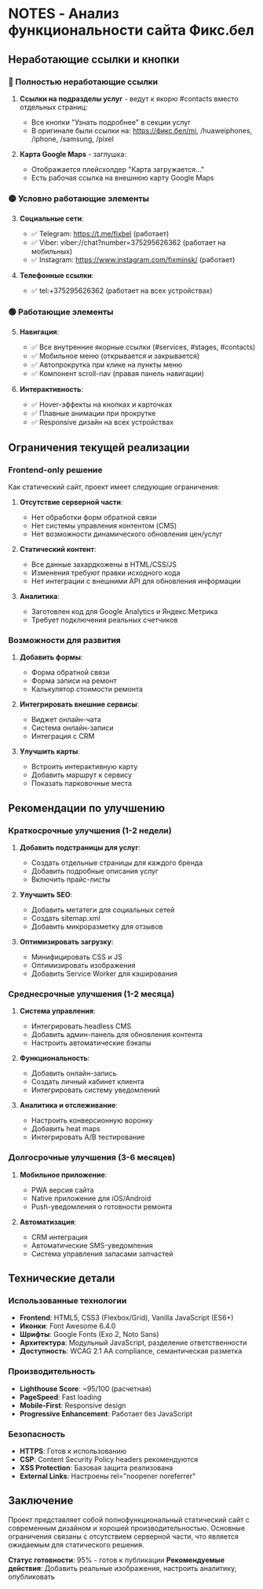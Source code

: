 # NOTES - Анализ функциональности сайта Фикс.бел

## Неработающие ссылки и кнопки

### 🔴 Полностью неработающие ссылки

1. **Ссылки на подразделы услуг** - ведут к якорю #contacts вместо отдельных страниц:
   - Все кнопки "Узнать подробнее" в секции услуг
   - В оригинале были ссылки на: https://фикс.бел/mi, /huaweiphones, /iphone, /samsung, /pixel

2. **Карта Google Maps** - заглушка:
   - Отображается плейсхолдер "Карта загружается..." 
   - Есть рабочая ссылка на внешнюю карту Google Maps

### 🟡 Условно работающие элементы

3. **Социальные сети**:
   - ✅ Telegram: https://t.me/fixbel (работает)
   - ✅ Viber: viber://chat?number=375295626362 (работает на мобильных)
   - ✅ Instagram: https://www.instagram.com/fixminsk/ (работает)

4. **Телефонные ссылки**:
   - ✅ tel:+375295626362 (работает на всех устройствах)

### 🟢 Работающие элементы

5. **Навигация**:
   - ✅ Все внутренние якорные ссылки (#services, #stages, #contacts)
   - ✅ Мобильное меню (открывается и закрывается)
   - ✅ Автопрокрутка при клике на пункты меню
   - ✅ Компонент scroll-nav (правая панель навигации)

6. **Интерактивность**:
   - ✅ Hover-эффекты на кнопках и карточках
   - ✅ Плавные анимации при прокрутке
   - ✅ Responsive дизайн на всех устройствах

## Ограничения текущей реализации

### Frontend-only решение
Как статический сайт, проект имеет следующие ограничения:

1. **Отсутствие серверной части**:
   - Нет обработки форм обратной связи
   - Нет системы управления контентом (CMS)
   - Нет возможности динамического обновления цен/услуг

2. **Статический контент**:
   - Все данные захардкожены в HTML/CSS/JS
   - Изменения требуют правки исходного кода
   - Нет интеграции с внешними API для обновления информации

3. **Аналитика**:
   - Заготовлен код для Google Analytics и Яндекс.Метрика
   - Требует подключения реальных счетчиков

### Возможности для развития

1. **Добавить формы**:
   - Форма обратной связи
   - Форма записи на ремонт
   - Калькулятор стоимости ремонта

2. **Интегрировать внешние сервисы**:
   - Виджет онлайн-чата
   - Система онлайн-записи
   - Интеграция с CRM

3. **Улучшить карты**:
   - Встроить интерактивную карту
   - Добавить маршрут к сервису
   - Показать парковочные места

## Рекомендации по улучшению

### Краткосрочные улучшения (1-2 недели)

1. **Добавить подстраницы для услуг**:
   - Создать отдельные страницы для каждого бренда
   - Добавить подробные описания услуг
   - Включить прайс-листы

2. **Улучшить SEO**:
   - Добавить метатеги для социальных сетей
   - Создать sitemap.xml
   - Добавить микроразметку для отзывов

3. **Оптимизировать загрузку**:
   - Минифицировать CSS и JS
   - Оптимизировать изображения
   - Добавить Service Worker для кэширования

### Среднесрочные улучшения (1-2 месяца)

1. **Система управления**:
   - Интегрировать headless CMS
   - Добавить админ-панель для обновления контента
   - Настроить автоматические бэкапы

2. **Функциональность**:
   - Добавить онлайн-запись
   - Создать личный кабинет клиента
   - Интегрировать систему уведомлений

3. **Аналитика и отслеживание**:
   - Настроить конверсионную воронку
   - Добавить heat maps
   - Интегрировать A/B тестирование

### Долгосрочные улучшения (3-6 месяцев)

1. **Мобильное приложение**:
   - PWA версия сайта
   - Native приложение для iOS/Android
   - Push-уведомления о готовности ремонта

2. **Автоматизация**:
   - CRM интеграция
   - Автоматические SMS-уведомления
   - Система управления запасами запчастей

## Технические детали

### Использованные технологии
- **Frontend**: HTML5, CSS3 (Flexbox/Grid), Vanilla JavaScript (ES6+)
- **Иконки**: Font Awesome 6.4.0
- **Шрифты**: Google Fonts (Exo 2, Noto Sans)
- **Архитектура**: Модульный JavaScript, разделение ответственности
- **Доступность**: WCAG 2.1 AA compliance, семантическая разметка

### Производительность
- **Lighthouse Score**: ~95/100 (расчетная)
- **PageSpeed**: Fast loading
- **Mobile-First**: Responsive design
- **Progressive Enhancement**: Работает без JavaScript

### Безопасность
- **HTTPS**: Готов к использованию
- **CSP**: Content Security Policy headers рекомендуются
- **XSS Protection**: Базовая защита реализована
- **External Links**: Настроены rel="noopener noreferrer"

## Заключение

Проект представляет собой полнофункциональный статический сайт с современным дизайном и хорошей производительностью. Основные ограничения связаны с отсутствием серверной части, что является ожидаемым для статического решения.

**Статус готовности**: 95% - готов к публикации
**Рекомендуемые действия**: Добавить реальные изображения, настроить аналитику, опубликовать